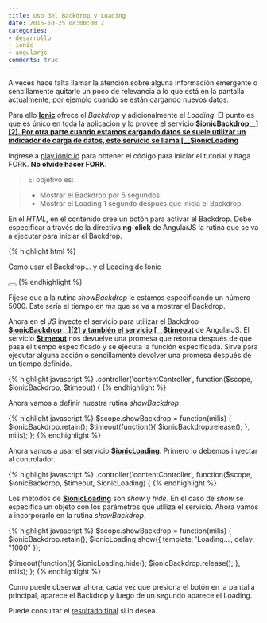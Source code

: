 ```yaml
---
title: Uso del Backdrop y Loading
date: 2015-10-25 08:00:00 Z
categories:
- desarrollo
- ionic
- angularjs
comments: true
---
```


A veces hace falta llamar la atención sobre alguna información emergente o sencillamente quitarle un poco de relevancia a lo que está en la pantalla actualmente, por ejemplo cuando se están cargando nuevos datos.

Para ello [__Ionic__][1] ofrece el *Backdrop* y adicionalmente el *Loading*. El punto es que es único en toda la aplicación y lo provee el servicio [__$ionicBackdrop__][2]. Por otra parte cuando estamos cargando datos se suele utilizar un indicador de carga de datos, este servicio se llama [__$ionicLoading__][3]

Ingrese a [play.ionic.io][4] para obtener el código para iniciar el tutorial y haga FORK. __No olvide hacer FORK__.

  > El objetivo es:

  > - Mostrar el Backdrop por 5 segundos.
  > - Mostrar el Loading 1 segundo después que inicia el Backdrop.

En el *HTML*, en el contenido cree un botón para activar el Backdrop. Debe especificar a través de la directiva __ng-click__ de AngularJS la rutina que se va a ejecutar para iniciar el Backdrop.

{% highlight html  %}
<p>
  Como usar el Backdrop...  y el Loading de Ionic
</p>
<button class="button button-block button-positive icon ion-flag" 
  ng-click="showBackdrop(5000)">
</button>
{% endhighlight %}

Fíjese que a la rutina *showBackdrop* le estamos especificando un número 5000. Este sería el tiempo en *ms* que se va a mostrar el Backdrop.

Ahora en el *JS* inyecte el servicio para utilizar el Backdrop [__$ionicBackdrop__][2] y también el servicio [__$timeout__][6] de AngularJS. El servicio [__$timeout__][6] nos devuelve una promesa que retorna después de que pasa el tiempo especificado y se ejecuta la función especificada. Sirve para ejecutar alguna acción o sencillamente devolver una promesa después de un tiempo definido. 

{% highlight javascript  %}
.controller('contentController', function($scope, $ionicBackdrop, $timeout) {
{% endhighlight %}

Ahora vamos a definir nuestra rutina *showBackdrop*.

{% highlight javascript  %}
$scope.showBackdrop = function(milis) {
  $ionicBackdrop.retain();
  $timeout(function(){
    $ionicBackdrop.release();
  }, milis);
};
{% endhighlight %}

Ahora vamos a usar el servicio [__$ionicLoading__][3]. Primero lo debemos inyectar al controlador.

{% highlight javascript  %}
.controller('contentController', function($scope, $ionicBackdrop, 
  $timeout, $ionicLoading) {
{% endhighlight %}

Los métodos de [__$ionicLoading__][3] son *show* y *hide*. En el caso de *show*  se especifica un objeto con los parámetros que utiliza el servicio. Ahora vamos a incorporarlo en la rutina *showBackdrop*.

{% highlight javascript  %}
$scope.showBackdrop = function(milis) {
  $ionicBackdrop.retain();
  $ionicLoading.show({
    template: 'Loading...',
    delay: "1000"
  });
  
  $timeout(function(){
    $ionicLoading.hide();
    $ionicBackdrop.release();
  }, milis);
};
{% endhighlight %}

Como puede observar ahora, cada vez que presiona el botón en la pantalla principal, aparece el Backdrop y luego de un segundo aparece el Loading.

Puede consultar el [resultado final][5] si lo desea.

[1]: http://ionicframework.com "Ionic Framework"
[2]: http://ionicframework.com/docs/api/service/$ionicBackdrop/ "$ionicBackdrop"
[3]: http://ionicframework.com/docs/api/service/$ionicLoading/ "$ionicLoading"
[4]: http://play.ionic.io/app/37b61c378428 "Inicio del tutorial"
[5]: http://play.ionic.io/app/0e91dee9c8e8 "Resultado del tutorial"
[6]: https://docs.angularjs.org/api/ng/service/$timeout "$timeout"
